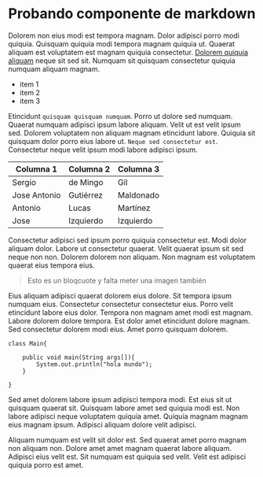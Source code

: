 # Probando componente de markdown

Dolorem non eius modi est tempora magnam. Dolor adipisci porro modi
quiquia. Quisquam quiquia modi tempora magnam quiquia ut. Quaerat aliquam est
voluptatem est magnam quiquia consectetur. [Dolorem quiquia aliquam](as.com)
neque sit sed sit. Numquam sit quisquam consectetur quiquia numquam aliquam
magnam.

* item 1
* item 2
* item 3

Etincidunt `quisquam quisquam numquam`. Porro ut dolore sed numquam. Quaerat
numquam adipisci ipsum labore aliquam. Velit ut est velit ipsum sed. Dolorem
voluptatem non aliquam magnam etincidunt labore. Quiquia sit quisquam dolor
porro eius labore ut. `Neque sed consectetur est`. Consectetur neque velit ipsum
modi labore adipisci ipsum.

| Columna 1    | Columna 2 | Columna 3 |
|--------------|-----------|-----------|
| Sergio       | de Mingo  | Gil       |
| Jose Antonio | Gutiérrez | Maldonado |
| Antonio      | Lucas     | Martínez  |
| Jose         | Izquierdo | Izquierdo |


Consectetur adipisci sed ipsum porro quiquia consectetur est. Modi dolor aliquam
dolor. Labore ut consectetur quaerat. Velit quaerat ipsum sit sed neque non
non. Dolorem dolorem non aliquam. Non magnam est voluptatem quaerat eius tempora
eius.

>Esto es un bloqcuote y falta meter una imagen también

Eius aliquam adipisci quaerat dolorem eius dolore. Sit tempora ipsum numquam
eius. Consectetur consectetur consectetur eius. Porro velit etincidunt labore
eius dolor. Tempora non magnam amet modi est magnam. Labore dolorem dolore
tempora. Est dolor amet etincidunt dolore magnam. Sed consectetur dolorem modi
eius. Amet porro quisquam dolorem.

```
class Main{

    public void main(String args[]){
        System.out.println("hola mundo");
    }
    
}
```


Sed amet dolorem labore ipsum adipisci tempora modi. Est eius sit ut quisquam
quaerat sit. Quisquam labore amet sed quiquia modi est. Non labore adipisci
neque voluptatem quiquia amet. Quiquia magnam magnam eius magnam ipsum. Adipisci
aliquam dolore velit adipisci.

Aliquam numquam est velit sit dolor est. Sed quaerat amet porro magnam non aliquam non. Dolore amet amet magnam quaerat labore aliquam. Adipisci eius velit est. Sit numquam est quiquia sed velit. Velit est adipisci quiquia porro est amet.

